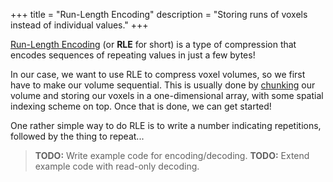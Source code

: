 +++
title = "Run-Length Encoding"
description = "Storing runs of voxels instead of individual values."
+++

[Run-Length Encoding](https://en.wikipedia.org/wiki/Run-length_encoding) (or **RLE** for short) is a type of compression that encodes sequences of repeating values in just a few bytes!

In our case, we want to use RLE to compress voxel volumes, so we first have to make our volume sequential. This is usually done by [chunking](/wiki/chunking) our volume and storing our voxels in a one-dimensional array, with some spatial indexing scheme on top. Once that is done, we can get started!

One rather simple way to do RLE is to write a number indicating repetitions, followed by the thing to repeat...

> **TODO:** Write example code for encoding/decoding.
> **TODO:** Extend example code with read-only decoding.
